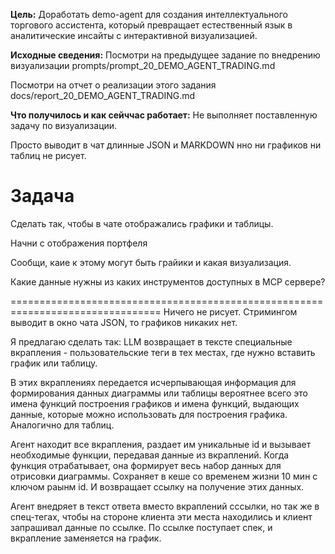 **Цель:** 
Доработать demo-agent для создания интеллектуального торгового ассистента, который превращает естественный 
язык в аналитические инсайты с интерактивной визуализацией.

**Исходные сведения:**
Посмотри на предыдущее задание по внедрению визуализации
prompts/prompt_20_DEMO_AGENT_TRADING.md

Посмотри на отчет о реализации этого задания
docs/report_20_DEMO_AGENT_TRADING.md

**Что получилось и как сейччас работает:**
Не выполняет поставленную задачу по визуализации.

Просто выводит в чат длинные JSON и MARKDOWN нно ни графиков ни таблиц не рисует.

# Задача

Сделать так, чтобы в чате отображались графики и таблицы.

Начни с отображения портфеля 

Сообщи, каие к этому могут быть грайики и какая визуализация.

Какие данные нужны из каких инструментов доступных в MCP сервере?

================================================================================
Ничего не рисует. Стримингом выводит в окно чата JSON, то графиков никаких нет.

Я предлагаю сделать так:
LLM возвращает в тексте специальные вкрапления - пользовательские теги в тех местах, где нужно вставить график или
таблицу.

В этих вкраплениях передается исчерпывающая информация для формирования данных диаграммы или таблицы
вероятнее всего это имена функций построения графиков и имена функций, выдающих данные, которые можно использовать
для построения графика.
Аналогично для таблиц.

Агент находит все вкрапления, раздает им уникальные id и вызывает необходимые функции, передавая данные из
вкраплений.
Когда функция отрабатывает, она формирует весь набор данных для отрисовки диаграммы. Сохраняет в кеше со временем
жизни 10 мин с ключом раынм id.
И возвращает ссылку на получение этих данных.

Агент внедряет в текст ответа вместо вкраплений сссылки, но так же в спец-тегах, чтобы на стороне клиента
эти места находились и клиент запрашивал данные по ссылке.
По ссылке поступает спек, и вкрапление заменяется на график.
